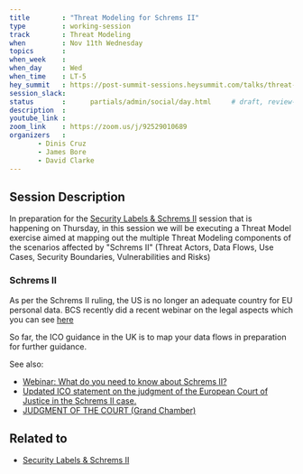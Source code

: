 ```yaml
---
title        : "Threat Modeling for Schrems II"
type         : working-session
track        : Threat Modeling
when         : Nov 11th Wednesday
topics       : 
when_week    : 
when_day     : Wed
when_time    : LT-5
hey_summit   : https://post-summit-sessions.heysummit.com/talks/threat-modeling-for-schrems-ii/
session_slack:
status       :      partials/admin/social/day.html     # draft, review-content
description  : 
youtube_link : 
zoom_link    : https://zoom.us/j/92529010689
organizers   : 
       - Dinis Cruz
       - James Bore
       - David Clarke
---
```


## Session Description

In preparation for the [Security Labels & Schrems II](/tracks/security-labels/security-labels-and-schrems-ii/) 
 session that is happening on Thursday, in this session we will be executing a Threat Model exercise aimed at
 mapping out the multiple Threat Modeling components of the scenarios affected by "Schrems II" (Threat Actors,
 Data Flows, Use Cases, Security Boundaries, Vulnerabilities and Risks) 
 
 

### Schrems II 
 
As per the Schrems II ruling, the US is no longer an adequate country for EU personal data. 
 BCS recently did a recent webinar on the legal aspects which you can see [here](https://www.bcs.org/content-hub/webinar-what-do-you-need-to-know-about-schrems-ii/)
  
So far, the ICO guidance in the UK is to map your data flows in preparation for further guidance. 
 
See also: 
 
 - [Webinar: What do you need to know about Schrems II?](https://www.bcs.org/content-hub/webinar-what-do-you-need-to-know-about-schrems-ii/)
 - [Updated ICO statement on the judgment of the European Court of Justice in the Schrems II case.](https://ico.org.uk/about-the-ico/news-and-events/news-and-blogs/2020/07/updated-ico-statement-on-the-judgment-of-the-european-court-of-justice-in-the-schrems-ii-case/)
 - [JUDGMENT OF THE COURT (Grand Chamber)](http://curia.europa.eu/juris/document/document.jsf;jsessionid=CF8C3306269B9356ADF861B57785FDEE?text=&docid=228677&pageIndex=0&doclang=EN&mode=req&dir=&occ=first&part=1&cid=9812784)

## Related to

- [Security Labels & Schrems II](/tracks/security-labels/security-labels-and-schrems-ii/)



